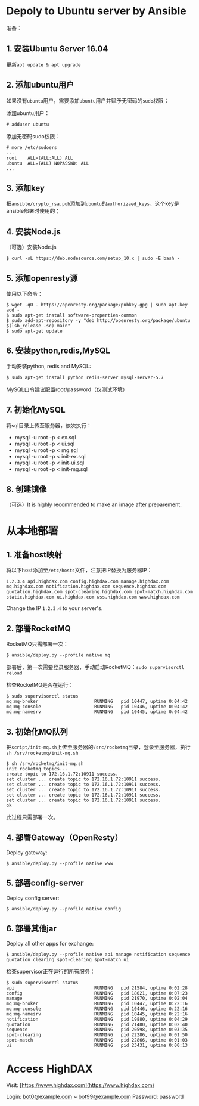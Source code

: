 # Depoly to Ubuntu server by Ansible

准备：

## 1. 安装Ubuntu Server 16.04

更新`apt update & apt upgrade`

## 2. 添加ubuntu用户

如果没有`ubuntu`用户，需要添加`ubuntu`用户并赋予无密码的`sudo`权限；

添加ubuntu用户：

```
# adduser ubuntu
```

添加无密码sudo权限：

```
# more /etc/sudoers
...
root	ALL=(ALL:ALL) ALL
ubuntu  ALL=(ALL) NOPASSWD: ALL
...
```

## 3. 添加key

把`ansible/crypto_rsa.pub`添加到`ubuntu`的`authorizaed_keys`，这个key是ansible部署时使用的；

## 4. 安装Node.js

（可选）安装Node.js

```
$ curl -sL https://deb.nodesource.com/setup_10.x | sudo -E bash -
```

## 5. 添加openresty源

使用以下命令：

```
$ wget -qO - https://openresty.org/package/pubkey.gpg | sudo apt-key add -
$ sudo apt-get install software-properties-common
$ sudo add-apt-repository -y "deb http://openresty.org/package/ubuntu $(lsb_release -sc) main"
$ sudo apt-get update
```

## 6. 安装python,redis,MySQL

手动安装python, redis and MySQL:

```
$ sudo apt-get install python redis-server mysql-server-5.7
```

MySQL口令建议配置root/password（仅测试环境）

## 7. 初始化MySQL

将sql目录上传至服务器，依次执行：

- mysql -u root -p < ex.sql
- mysql -u root -p < ui.sql
- mysql -u root -p < mg.sql
- mysql -u root -p < init-ex.sql
- mysql -u root -p < init-ui.sql
- mysql -u root -p < init-mg.sql

## 8. 创建镜像

（可选）It is highly recommended to make an image after preparement.

# 从本地部署

## 1. 准备host映射

将以下host添加至`/etc/hosts`文件，注意把IP替换为服务器IP：

```
1.2.3.4 api.highdax.com config.highdax.com manage.highdax.com mq.highdax.com notification.highdax.com sequence.highdax.com quotation.highdax.com spot-clearing.highdax.com spot-match.highdax.com static.highdax.com ui.highdax.com wss.highdax.com www.highdax.com
```

Change the IP `1.2.3.4` to your server's.

## 2. 部署RocketMQ

RocketMQ只需部署一次：

```
$ ansible/deploy.py --profile native mq
```

部署后，第一次需要登录服务器，手动启动RocketMQ：`sudo supervisorctl reload`

检查RocketMQ是否在运行：

```
$ sudo supervisorctl status
mq:mq-broker                     RUNNING   pid 10447, uptime 0:04:42
mq:mq-console                    RUNNING   pid 10446, uptime 0:04:42
mq:mq-namesrv                    RUNNING   pid 10445, uptime 0:04:42
```

## 3. 初始化MQ队列

把`script/init-mq.sh`上传至服务器的`/src/rocketmq`目录，登录至服务器，执行`sh /srv/rocketmq/init-mq.sh`

```
$ sh /srv/rocketmq/init-mq.sh
init rocketmq topics...
create topic to 172.16.1.72:10911 success.
set cluster ... create topic to 172.16.1.72:10911 success.
set cluster ... create topic to 172.16.1.72:10911 success.
set cluster ... create topic to 172.16.1.72:10911 success.
set cluster ... create topic to 172.16.1.72:10911 success.
set cluster ... create topic to 172.16.1.72:10911 success.
ok
```

此过程只需部署一次。

## 4. 部署Gateway（OpenResty）

Deploy gateway:

```
$ ansible/deploy.py --profile native www
```

## 5. 部署config-server

Deploy config server:

```
$ ansible/deploy.py --profile native config
```

## 6. 部署其他jar

Deploy all other apps for exchange:

```
$ ansible/deploy.py --profile native api manage notification sequence quotation clearing spot-clearing spot-match ui
```

检查supervisor正在运行的所有服务：

```
$ sudo supervisorctl status
api                              RUNNING   pid 21584, uptime 0:02:28
config                           RUNNING   pid 18021, uptime 0:07:23
manage                           RUNNING   pid 21970, uptime 0:02:04
mq:mq-broker                     RUNNING   pid 10447, uptime 0:22:16
mq:mq-console                    RUNNING   pid 10446, uptime 0:22:16
mq:mq-namesrv                    RUNNING   pid 10445, uptime 0:22:16
notification                     RUNNING   pid 19880, uptime 0:04:29
quotation                        RUNNING   pid 21480, uptime 0:02:40
sequence                         RUNNING   pid 20598, uptime 0:03:35
spot-clearing                    RUNNING   pid 22286, uptime 0:01:50
spot-match                       RUNNING   pid 22866, uptime 0:01:03
ui                               RUNNING   pid 23431, uptime 0:00:13
```

# Access HighDAX

Visit: [https://www.highdax.com](https://www.highdax.com)

Login: bot0@example.com ~ bot99@example.com
Password: password
